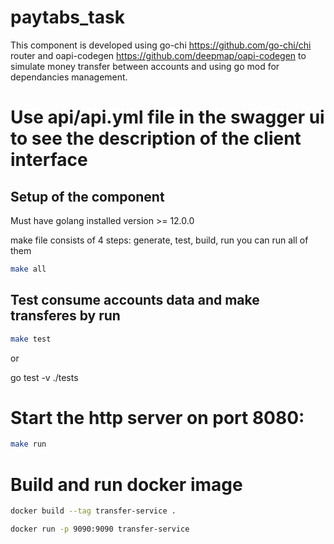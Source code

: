 # paytabs_task

This component is developed using go-chi https://github.com/go-chi/chi router and oapi-codegen https://github.com/deepmap/oapi-codegen to simulate money transfer between accounts and using go mod for dependancies management.

# Use api/api.yml file in the swagger ui to see the description of the client interface



## Setup of the component

Must have golang installed version >= 12.0.0

make file consists of 4 steps: generate, test, build, run
you can run all of them 

```bash
make all
```



## Test consume accounts data and make transferes by run

```bash
make test
```
or

go test -v ./tests


# Start the http server on port 8080:

```bash
make run
```

# Build and run docker image

```bash
docker build --tag transfer-service .
```

```bash
docker run -p 9090:9090 transfer-service
```
